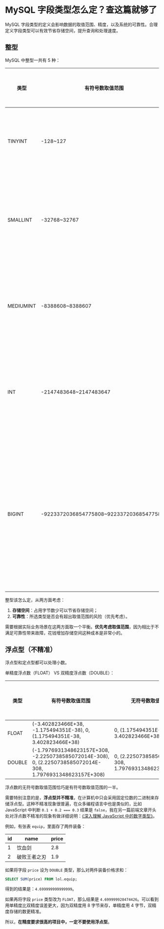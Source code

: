 # MySQL 字段类型怎么定？查这篇就够了

MySQL 字段类型的定义会影响数据的取值范围、精度，以及系统的可靠性。合理定义字段类型可以有效节省存储空间，提升查询和处理速度。

## 整型

MySQL 中整型一共有 5 种：

类型 | 有符号数取值范围 | 无符号数取值范围 | 所占字节数 | 适用场景
-- | -- | -- | -- | --
TINYINT | -128~127 | 0~255 | 1 | 多用于枚举这种取值范围小又固定的场景
SMALLINT | -32768~32767 | 0~65535 | 2 | 用于较小范围的数量统计。比如工厂中某种设备的数量
MEDIUMINT | -8388608~8388607 | 0~16777215 | 3 | 用于较大范围的数量统计。比如车站的单日客流量
INT | -2147483648~2147483647 | 0~4294967295 | 4 | 取值范围足够大，一般不用考虑超限问题，最常用
BIGINT | -9223372036854775808~9223372036854775807 | 0~18446744073709551615 | 8 | 仅处理巨大整数时才用到，比如双 11 交易量、大型门户网站点击量、证券公司衍生品持仓等

整型该怎么定，从两方面考虑：

1. **存储空间**：占用字节数少可以节省存储空间；
2. **可靠性**：所选类型是否会有超出取值范围的风险（优先考虑）。

需要根据实际业务场景在这两方面取一个平衡。**优先考虑取值范围**，因为相比于不满足可靠性带来故障，花钱增加存储空间这种成本是非常小的。

## 浮点型（不精准）

浮点型和定点型都可以处理小数。

单精度浮点数（FLOAT） VS 双精度浮点数（DOUBLE）：

类型 | 有符号数取值范围 | 无符号数取值范围 | 所占字节数
-- | -- | -- | --
FLOAT | (-3.402823466E+38, -1.175494351E-38), 0, (1.175494351E-38, 3.402823466E+38) | 0, (1.175494351E-38, 3.402823466E+38) | 4
DOUBLE | (-1.7976931348623157E+308, -2.2250738585072014E-308), 0, (2.2250738585072014E-308, 1.7976931348623157E+308) | 0, (2.2250738585072014E-308, 1.7976931348623157E+308) | 8

浮点数的无符号数取值范围恰巧是有符号数取值范围的一半。

需要特别注意的是，**浮点型并不精准**，在计算机中只会采用固定位数的二进制来存储浮点型。这种不精准现象很普遍，在众多编程语言中也是类似的，比如 JavaScript 中判断 `0.1 + 0.2 === 0.3` 结果是 `false`，我在另一篇前端文章开头处对浮点数不精准的现象有做详细说明：[《深入理解 JavaScript 中的数字类型》](https://github.com/roc-an/blog/issues/5)。

例如，有张表 `equip`，里面存了两件装备：

id | name | price
-- | -- | --
1 | 饮血剑 | 2.8
2 | 破败王者之刃 | 1.9

如果将字段 `price` 设为 `DOUBLE` 类型，那么对两件装备价格求和：

```sql
SELECT SUM(price) FROM lol.equip;
```

得到的结果是：`4.699999999999999`。

如果再将字段 `price` 类型改为 `FLOAT`，那么结果是 `4.699999928474426`。可以看到用单精度比双精度误差更大，因为双精度用 8 字节来存，单精度用 4 字节，双精度存储的数更精准。

所以，**在精度要求很高的项目中，一定不要使用浮点型**。
